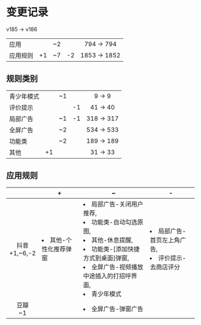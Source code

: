 # 变更记录

v185 -> v186

||||||
|-|:-:|:-:|:-:|:-:|
|应用||~2||794 -> 794|
|应用规则|+1|~7|-2|1853 -> 1852|

## 规则类别

||||||
|-|:-:|:-:|:-:|:-:|
|青少年模式||~1||9 -> 9|
|评价提示|||-1|41 -> 40|
|局部广告||~1|-1|318 -> 317|
|全屏广告||~2||534 -> 533|
|功能类||~2||189 -> 189|
|其他|+1|||31 -> 33|

## 应用规则

||+|~|-|
|:-:|-|-|-|
|抖音<br>+1,~6,-2|<li>其他-个性化推荐弹窗|<li>局部广告-关闭用户推荐,<li>功能类-自动勾选原图,<li>其他-休息提醒,<li>功能类-[添加快捷方式到桌面]弹窗,<li>全屏广告-视频播放中途插入的打招呼界面,<li>青少年模式|<li>局部广告-首页左上角广告,<li>评价提示-去商店评分|
|豆瓣<br>~1||<li>全屏广告-弹窗广告||
